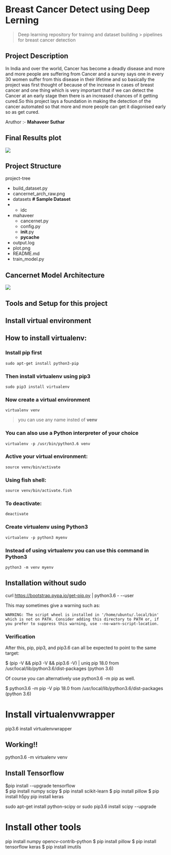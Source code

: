 # Breast Cancer Detect using Deep Lerning 
> Deep learning repository for trainng and dataset building       > pipelines for breast cancer detection
## Project Description 
In India and over the world, Cancer has become a deadly disease and more and more people are suffering from Cancer and a survey says one in every 30 women suffer from this disease in their lifetime and so basically the project was first thought of because of the increase in cases of breast cancer and one thing which is very important that if we can detect the Cancer at an early stage then there is an increased chances of it getting cured.So this project lays a foundation in making the detection of the cancer automated so that more and more people can get it diagonised early so as get cured.

Aruthor :- **Mahaveer Suthar**

## Final Results plot
![](plot.png)

## Project Structure 
project-tree
 - build_dataset.py     
 - cancernet_arch_raw.png
 - datasets                                                                     **# Sample Dataset**
 -  - idc
 - mahaveer
    - cancernet.py
    - config.py
    - __init__.py
    - __pycache__
 - output.log
 - plot.png
 - README.md
 - train_model.py
 
## Cancernet Model Architecture 
![](cancernet_arch_raw.png)


## Tools and Setup for this project
## Install virtual environment

## How to install virtualenv:

### Install **pip** first

    sudo apt-get install python3-pip

### Then install **virtualenv** using pip3

    sudo pip3 install virtualenv 

### Now create a virtual environment 

    virtualenv venv 

>you can use any name insted of **venv**

### You can also use a Python interpreter of your choice

    virtualenv -p /usr/bin/python3.6 venv
  
### Active your virtual environment:    
    
    source venv/bin/activate
    
### Using fish shell:    
    
    source venv/bin/activate.fish

### To deactivate:

    deactivate

### Create virtualenv using Python3
    virtualenv -p python3 myenv

### Instead of using virtualenv you can use this command in Python3
    python3 -m venv myenv

## Installation without sudo

curl https://bootstrap.pypa.io/get-pip.py | python3.6 - --user

This may sometimes give a warning such as:

    WARNING: The script wheel is installed in '/home/ubuntu/.local/bin' which is not on PATH. Consider adding this directory to PATH or, if you prefer to suppress this warning, use --no-warn-script-location.

### Verification

After this, pip, pip3, and pip3.6 can all be expected to point to the same target:

$ (pip -V && pip3 -V && pip3.6 -V) | uniq
pip 18.0 from /usr/local/lib/python3.6/dist-packages (python 3.6)

Of course you can alternatively use python3.6 -m pip as well.

$ python3.6 -m pip -V
pip 18.0 from /usr/local/lib/python3.6/dist-packages (python 3.6)

# Install virtualenvwrapper
pip3.6 install virtualenvwrapper

## Working!!
python3.6 -m virtualenv venv


## Install Tensorflow
$pip install --upgrade tensorflow	
$ pip install numpy scipy
$ pip install scikit-learn
$ pip install pillow
$ pip install h5py
pip install keras

sudo apt-get install python-scipy
or 
sudo pip3.6 install scipy --upgrade

# Install other tools
pip install numpy opencv-contrib-python
$ pip install pillow
$ pip install tensorflow keras
$ pip install imutils
